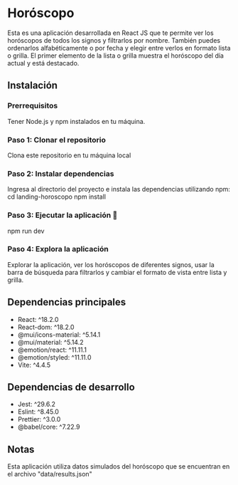 # Horóscopo

Esta es una aplicación desarrollada en React JS que te permite ver los horóscopos de todos los signos y filtrarlos por nombre. También puedes ordenarlos alfabéticamente o por fecha y elegir entre verlos en formato lista o grilla. El primer elemento de la lista o grilla muestra el horóscopo del día actual y está destacado.

## Instalación

### Prerrequisitos

Tener Node.js y npm instalados en tu máquina.

### Paso 1: Clonar el repositorio

Clona este repositorio en tu máquina local

### Paso 2: Instalar dependencias

Ingresa al directorio del proyecto e instala las dependencias utilizando npm:
cd landing-horoscopo
npm install

### Paso 3: Ejecutar la aplicación 🚀
npm run dev

### Paso 4: Explora la aplicación
Explorar la aplicación, ver los horóscopos de diferentes signos, usar la barra de búsqueda para filtrarlos y cambiar el formato de vista entre lista y grilla.

## Dependencias principales

- React: ^18.2.0
- React-dom: ^18.2.0
- @mui/icons-material: ^5.14.1
- @mui/material: ^5.14.2
- @emotion/react: ^11.11.1
- @emotion/styled: ^11.11.0
- Vite: ^4.4.5

## Dependencias de desarrollo

- Jest: ^29.6.2
- Eslint: ^8.45.0
- Prettier: ^3.0.0
- @babel/core: ^7.22.9

## Notas

Esta aplicación utiliza datos simulados del horóscopo que se encuentran en el archivo "data/results.json"